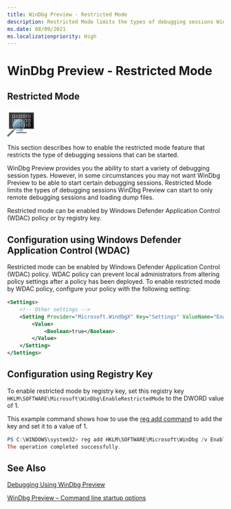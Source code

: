 ```yaml
---
title: WinDbg Preview - Restricted Mode
description: Restricted Mode limits the types of debugging sessions WinDbg Preview can start to remote debugging sessions and dump files only. 
ms.date: 08/09/2021
ms.localizationpriority: High
---
```


# WinDbg Preview - Restricted Mode

## Restricted Mode

![Small logo on windbg preview.](images/windbgx-preview-logo.png)

This section describes how to enable the restricted mode feature that restricts the type of debugging sessions that can be started.  

WinDbg Preview provides you the ability to start a variety of debugging session types. However, in some circumstances you may not want WinDbg Preview to be able to start certain debugging sessions. Restricted Mode limits the types of debugging sessions WinDbg Preview can start to only remote debugging sessions and loading dump files. 

Restricted mode can be enabled by Windows Defender Application Control (WDAC) policy or by registry key.

## Configuration using Windows Defender Application Control (WDAC)
 
Restricted mode can be enabled by Windows Defender Application Control (WDAC) policy. WDAC policy can prevent local administrators from altering policy settings after a policy has been deployed. To enable restricted mode by WDAC policy, configure your policy with the following setting:

```xml
<Settings>
    <!-- Other settings -->
    <Setting Provider="Microsoft.WindbgX" Key="Settings" ValueName="EnableRestrictedMode">
        <Value>
            <Boolean>true</Boolean>
        </Value>
    </Setting>
</Settings>
```

##  Configuration using Registry Key

To enable restricted mode by registry key, set this registry key `HKLM\SOFTWARE\Microsoft\WinDbg\EnableRestrictedMode` to the DWORD value of 1.

This example command shows how to use the [reg add command](/windows-server/administration/windows-commands/reg-add) to add the key and set it to a value of 1.

```powershell
PS C:\WINDOWS\system32> reg add HKLM\SOFTWARE\Microsoft\WinDbg /v EnableRestrictedMode /t REG_DWORD /d 1
The operation completed successfully.
```

## See Also

[Debugging Using WinDbg Preview](debugging-using-windbg-preview.md)

[WinDbg Preview – Command line startup options](windbg-command-line-preview.md)
